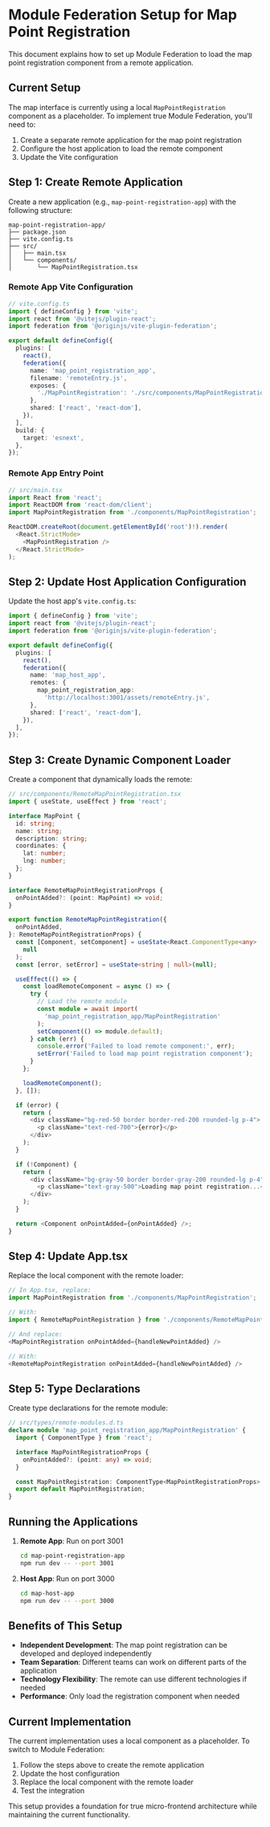 # Module Federation Setup for Map Point Registration

This document explains how to set up Module Federation to load the map point registration component from a remote application.

## Current Setup

The map interface is currently using a local `MapPointRegistration` component as a placeholder. To implement true Module Federation, you'll need to:

1. Create a separate remote application for the map point registration
2. Configure the host application to load the remote component
3. Update the Vite configuration

## Step 1: Create Remote Application

Create a new application (e.g., `map-point-registration-app`) with the following structure:

```
map-point-registration-app/
├── package.json
├── vite.config.ts
├── src/
│   ├── main.tsx
│   └── components/
│       └── MapPointRegistration.tsx
```

### Remote App Vite Configuration

```typescript
// vite.config.ts
import { defineConfig } from 'vite';
import react from '@vitejs/plugin-react';
import federation from '@originjs/vite-plugin-federation';

export default defineConfig({
  plugins: [
    react(),
    federation({
      name: 'map_point_registration_app',
      filename: 'remoteEntry.js',
      exposes: {
        './MapPointRegistration': './src/components/MapPointRegistration.tsx',
      },
      shared: ['react', 'react-dom'],
    }),
  ],
  build: {
    target: 'esnext',
  },
});
```

### Remote App Entry Point

```typescript
// src/main.tsx
import React from 'react';
import ReactDOM from 'react-dom/client';
import MapPointRegistration from './components/MapPointRegistration';

ReactDOM.createRoot(document.getElementById('root')!).render(
  <React.StrictMode>
    <MapPointRegistration />
  </React.StrictMode>
);
```

## Step 2: Update Host Application Configuration

Update the host app's `vite.config.ts`:

```typescript
import { defineConfig } from 'vite';
import react from '@vitejs/plugin-react';
import federation from '@originjs/vite-plugin-federation';

export default defineConfig({
  plugins: [
    react(),
    federation({
      name: 'map_host_app',
      remotes: {
        map_point_registration_app:
          'http://localhost:3001/assets/remoteEntry.js',
      },
      shared: ['react', 'react-dom'],
    }),
  ],
});
```

## Step 3: Create Dynamic Component Loader

Create a component that dynamically loads the remote:

```typescript
// src/components/RemoteMapPointRegistration.tsx
import { useState, useEffect } from 'react';

interface MapPoint {
  id: string;
  name: string;
  description: string;
  coordinates: {
    lat: number;
    lng: number;
  };
}

interface RemoteMapPointRegistrationProps {
  onPointAdded?: (point: MapPoint) => void;
}

export function RemoteMapPointRegistration({
  onPointAdded,
}: RemoteMapPointRegistrationProps) {
  const [Component, setComponent] = useState<React.ComponentType<any> | null>(
    null
  );
  const [error, setError] = useState<string | null>(null);

  useEffect(() => {
    const loadRemoteComponent = async () => {
      try {
        // Load the remote module
        const module = await import(
          'map_point_registration_app/MapPointRegistration'
        );
        setComponent(() => module.default);
      } catch (err) {
        console.error('Failed to load remote component:', err);
        setError('Failed to load map point registration component');
      }
    };

    loadRemoteComponent();
  }, []);

  if (error) {
    return (
      <div className="bg-red-50 border border-red-200 rounded-lg p-4">
        <p className="text-red-700">{error}</p>
      </div>
    );
  }

  if (!Component) {
    return (
      <div className="bg-gray-50 border border-gray-200 rounded-lg p-4">
        <p className="text-gray-500">Loading map point registration...</p>
      </div>
    );
  }

  return <Component onPointAdded={onPointAdded} />;
}
```

## Step 4: Update App.tsx

Replace the local component with the remote loader:

```typescript
// In App.tsx, replace:
import MapPointRegistration from './components/MapPointRegistration';

// With:
import { RemoteMapPointRegistration } from './components/RemoteMapPointRegistration';

// And replace:
<MapPointRegistration onPointAdded={handleNewPointAdded} />

// With:
<RemoteMapPointRegistration onPointAdded={handleNewPointAdded} />
```

## Step 5: Type Declarations

Create type declarations for the remote module:

```typescript
// src/types/remote-modules.d.ts
declare module 'map_point_registration_app/MapPointRegistration' {
  import { ComponentType } from 'react';

  interface MapPointRegistrationProps {
    onPointAdded?: (point: any) => void;
  }

  const MapPointRegistration: ComponentType<MapPointRegistrationProps>;
  export default MapPointRegistration;
}
```

## Running the Applications

1. **Remote App**: Run on port 3001

   ```bash
   cd map-point-registration-app
   npm run dev -- --port 3001
   ```

2. **Host App**: Run on port 3000
   ```bash
   cd map-host-app
   npm run dev -- --port 3000
   ```

## Benefits of This Setup

- **Independent Development**: The map point registration can be developed and deployed independently
- **Team Separation**: Different teams can work on different parts of the application
- **Technology Flexibility**: The remote can use different technologies if needed
- **Performance**: Only load the registration component when needed

## Current Implementation

The current implementation uses a local component as a placeholder. To switch to Module Federation:

1. Follow the steps above to create the remote application
2. Update the host configuration
3. Replace the local component with the remote loader
4. Test the integration

This setup provides a foundation for true micro-frontend architecture while maintaining the current functionality.
